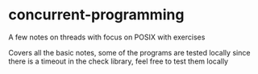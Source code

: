 # concurrent-programming
A few notes on threads with focus on POSIX with exercises

Covers all the basic notes, some of the programs are tested locally since there is a timeout in the check library, feel free to test them locally

